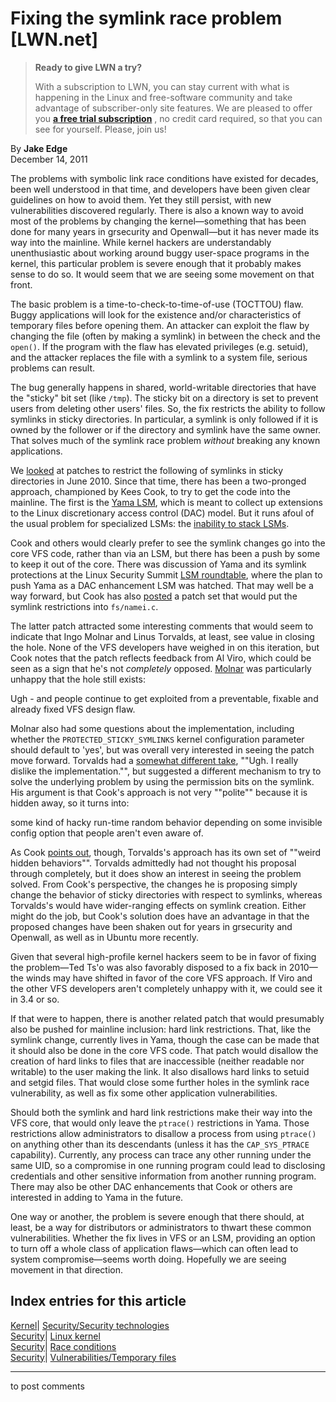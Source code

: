 # Fixing the symlink race problem [LWN.net]

> **Ready to give LWN a try?**
> 
> With a subscription to LWN, you can stay current with what is happening in the Linux and free-software community and take advantage of subscriber-only site features. We are pleased to offer you **[a free trial subscription](https://lwn.net/Promo/nst-trial/claim)** , no credit card required, so that you can see for yourself. Please, join us! 

By **Jake Edge**  
December 14, 2011 

The problems with symbolic link race conditions have existed for decades, been well understood in that time, and developers have been given clear guidelines on how to avoid them. Yet they still persist, with new vulnerabilities discovered regularly. There is also a known way to avoid most of the problems by changing the kernel—something that has been done for many years in grsecurity and Openwall—but it has never made its way into the mainline. While kernel hackers are understandably unenthusiastic about working around buggy user-space programs in the kernel, this particular problem is severe enough that it probably makes sense to do so. It would seem that we are seeing some movement on that front. 

The basic problem is a time-to-check-to-time-of-use (TOCTTOU) flaw. Buggy applications will look for the existence and/or characteristics of temporary files before opening them. An attacker can exploit the flaw by changing the file (often by making a symlink) in between the check and the `open()`. If the program with the flaw has elevated privileges (e.g. setuid), and the attacker replaces the file with a symlink to a system file, serious problems can result. 

The bug generally happens in shared, world-writable directories that have the "sticky" bit set (like `/tmp`). The sticky bit on a directory is set to prevent users from deleting other users' files. So, the fix restricts the ability to follow symlinks in sticky directories. In particular, a symlink is only followed if it is owned by the follower or if the directory and symlink have the same owner. That solves much of the symlink race problem _without_ breaking any known applications. 

We [looked](/Articles/390323/) at patches to restrict the following of symlinks in sticky directories in June 2010. Since that time, there has been a two-pronged approach, championed by Kees Cook, to try to get the code into the mainline. The first is the [Yama LSM](/Articles/464651/), which is meant to collect up extensions to the Linux discretionary access control (DAC) model. But it runs afoul of the usual problem for specialized LSMs: the [inability to stack LSMs](/Articles/393008/). 

Cook and others would clearly prefer to see the symlink changes go into the core VFS code, rather than via an LSM, but there has been a push by some to keep it out of the core. There was discussion of Yama and its symlink protections at the Linux Security Summit [LSM roundtable](/Articles/458652/), where the plan to push Yama as a DAC enhancement LSM was hatched. That may well be a way forward, but Cook has also [posted](/Articles/470891/) a patch set that would put the symlink restrictions into `fs/namei.c`. 

The latter patch attracted some interesting comments that would seem to indicate that Ingo Molnar and Linus Torvalds, at least, see value in closing the hole. None of the VFS developers have weighed in on this iteration, but Cook notes that the patch reflects feedback from Al Viro, which could be seen as a sign that he's not _completely_ opposed. [Molnar](/Articles/472141/) was particularly unhappy that the hole still exists: 

Ugh - and people continue to get exploited from a preventable, fixable and already fixed VFS design flaw. 

Molnar also had some questions about the implementation, including whether the `PROTECTED_STICKY_SYMLINKS` kernel configuration parameter should default to 'yes', but was overall very interested in seeing the patch move forward. Torvalds had a [somewhat different take](/Articles/472144/), ""Ugh. I really dislike the implementation."", but suggested a different mechanism to try to solve the underlying problem by using the permission bits on the symlink. His argument is that Cook's approach is not very ""polite"" because it is hidden away, so it turns into: 

some kind of hacky run-time random behavior depending on some invisible config option that people aren't even aware of. 

As Cook [points out](/Articles/472146/), though, Torvalds's approach has its own set of ""weird hidden behaviors"". Torvalds admittedly had not thought his proposal through completely, but it does show an interest in seeing the problem solved. From Cook's perspective, the changes he is proposing simply change the behavior of sticky directories with respect to symlinks, whereas Torvalds's would have wider-ranging effects on symlink creation. Either might do the job, but Cook's solution does have an advantage in that the proposed changes have been shaken out for years in grsecurity and Openwall, as well as in Ubuntu more recently. 

Given that several high-profile kernel hackers seem to be in favor of fixing the problem—Ted Ts'o was also favorably disposed to a fix back in 2010—the winds may have shifted in favor of the core VFS approach. If Viro and the other VFS developers aren't completely unhappy with it, we could see it in 3.4 or so. 

If that were to happen, there is another related patch that would presumably also be pushed for mainline inclusion: hard link restrictions. That, like the symlink change, currently lives in Yama, though the case can be made that it should also be done in the core VFS code. That patch would disallow the creation of hard links to files that are inaccessible (neither readable nor writable) to the user making the link. It also disallows hard links to setuid and setgid files. That would close some further holes in the symlink race vulnerability, as well as fix some other application vulnerabilities. 

Should both the symlink and hard link restrictions make their way into the VFS core, that would only leave the `ptrace()` restrictions in Yama. Those restrictions allow administrators to disallow a process from using `ptrace()` on anything other than its descendants (unless it has the `CAP_SYS_PTRACE` capability). Currently, any process can trace any other running under the same UID, so a compromise in one running program could lead to disclosing credentials and other sensitive information from another running program. There may also be other DAC enhancements that Cook or others are interested in adding to Yama in the future. 

One way or another, the problem is severe enough that there should, at least, be a way for distributors or administrators to thwart these common vulnerabilities. Whether the fix lives in VFS or an LSM, providing an option to turn off a whole class of application flaws—which can often lead to system compromise—seems worth doing. Hopefully we are seeing movement in that direction. 

  
Index entries for this article  
---  
[Kernel](/Kernel/Index)| [Security/Security technologies](/Kernel/Index#Security-Security_technologies)  
[Security](/Security/Index/)| [Linux kernel](/Security/Index/#Linux_kernel)  
[Security](/Security/Index/)| [Race conditions](/Security/Index/#Race_conditions)  
[Security](/Security/Index/)| [Vulnerabilities/Temporary files](/Security/Index/#Vulnerabilities-Temporary_files)  
  


* * *

to post comments 
